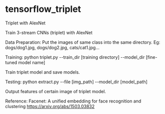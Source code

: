 # tensorflow_triplet
Triplet with AlexNet

Train 3-stream CNNs (triplet) with AlexNet 

Data Preparation:
Put the images of same class into the same directory.
Eg: dogs/dog1.jpg, dogs/dog2.jpg, cats/cat1.jpg...

Training:
python triplet.py --train_dir [training directory] --model_dir [fine-tuned model name] 

Train triplet model and save models.

Testing:
python extract.py --file [img_path] --model_dir [model_path]

Output features of certain image of triplet model.

Reference: Facenet: A unified embedding for face recognition and clustering 
https://arxiv.org/abs/1503.03832
